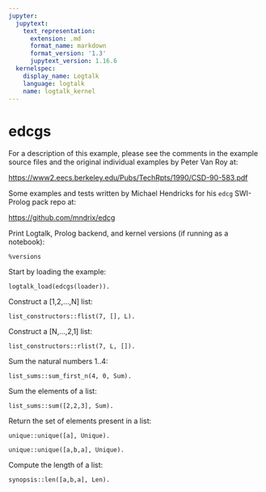 ```yaml
---
jupyter:
  jupytext:
    text_representation:
      extension: .md
      format_name: markdown
      format_version: '1.3'
      jupytext_version: 1.16.6
  kernelspec:
    display_name: Logtalk
    language: logtalk
    name: logtalk_kernel
---
```


<!--
________________________________________________________________________

This file is part of Logtalk <https://logtalk.org/>  
SPDX-FileCopyrightText: 1998-2025 Paulo Moura <pmoura@logtalk.org>  
SPDX-License-Identifier: Apache-2.0

Licensed under the Apache License, Version 2.0 (the "License");
you may not use this file except in compliance with the License.
You may obtain a copy of the License at

    http://www.apache.org/licenses/LICENSE-2.0

Unless required by applicable law or agreed to in writing, software
distributed under the License is distributed on an "AS IS" BASIS,
WITHOUT WARRANTIES OR CONDITIONS OF ANY KIND, either express or implied.
See the License for the specific language governing permissions and
limitations under the License.
________________________________________________________________________
-->

# edcgs

For a description of this example, please see the comments in the example
source files and the original individual examples by Peter Van Roy at:

https://www2.eecs.berkeley.edu/Pubs/TechRpts/1990/CSD-90-583.pdf

Some examples and tests written by Michael Hendricks for his `edcg`
SWI-Prolog pack repo at:

https://github.com/mndrix/edcg

Print Logtalk, Prolog backend, and kernel versions (if running as a notebook):

```logtalk
%versions
```

Start by loading the example:

```logtalk
logtalk_load(edcgs(loader)).
```

Construct a [1,2,...,N] list:

```logtalk
list_constructors::flist(7, [], L).
```

<!--
L = [1, 2, 3, 4, 5, 6, 7].
-->

Construct a [N,...,2,1] list:

```logtalk
list_constructors::rlist(7, L, []).
```

<!--
L = [7, 6, 5, 4, 3, 2, 1].
-->

Sum the natural numbers 1..4:

```logtalk
list_sums::sum_first_n(4, 0, Sum).
```

<!--
Sum = 10.
-->

Sum the elements of a list:

```logtalk
list_sums::sum([2,2,3], Sum).
```

<!--
Sum = 7.
-->

Return the set of elements present in a list:

```logtalk
unique::unique([a], Unique).
```

<!--
Unique = [a].
-->

```logtalk
unique::unique([a,b,a], Unique).
```

<!--
Unique = [a,b].
-->

Compute the length of a list:

```logtalk
synopsis::len([a,b,a], Len).
```

<!--
Len = 3.
-->
